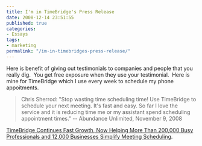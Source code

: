 ```yaml
---
title: I'm in TimeBridge's Press Release
date: 2008-12-14 23:51:55
published: true
categories:
- Essays
tags:
- marketing
permalink: "/im-in-timebridges-press-release/"
---
```

Here is benefit of giving out testimonials to companies and people that you really dig.  You get free exposure when they use your testimonial.  Here is mine for TimeBridge which I use every week to schedule my phone appoitments.
>Chris Sherrod: "Stop wasting time scheduling time! Use TimeBridge to schedule your next meeting. It's fast and easy. So far I love the service and it is reducing time me or my assistant spend scheduling appointment times." -- Abundance Unlimited, November 9, 2008</p></blockquote>
<p><a href="http://www.marketwire.com/press-release/Timebridge-929978.html" rel="nofollow">TimeBridge Continues Fast Growth, Now Helping More Than 200,000 Busy Professionals and 12,000 Businesses Simplify Meeting Scheduling</a>.
